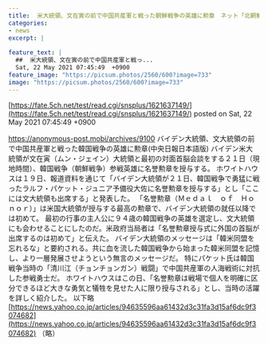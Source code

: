 ```yaml
---
title:  米大統領、文在寅の前で中国共産軍と戦った朝鮮戦争の英雄に勲章　ネット「北朝鮮や中共軍と戦った英雄か…ムンにこの意味分かるかな？ｗ  
categories:
- news
excerpt: |
  
feature_text: |
  ##  米大統領、文在寅の前で中国共産軍と戦っ...
  Sat, 22 May 2021 07:45:49  +0900
feature_image: "https://picsum.photos/2560/600?image=733"
image: "https://picsum.photos/2560/600?image=733"
---
```


[https://fate.5ch.net/test/read.cgi/snsplus/1621637149/](https://fate.5ch.net/test/read.cgi/snsplus/1621637149/)
posted on Sat, 22 May 2021 07:45:49  +0900

<!--more-->

https://anonymous-post.mobi/archives/9100 バイデン大統領、文大統領の前で中国共産軍と戦った韓国戦争の英雄に勲章(中央日報日本語版) バイデン米大統領が文在寅（ムン・ジェイン）大統領と最初の対面首脳会談をする２１日（現地時間）、韓国戦争（朝鮮戦争）参戦英雄に名誉勲章を授与する。 ホワイトハウスは１９日、報道資料を通じて「バイデン大統領が２１日、韓国戦争で勇猛に戦ったラルフ・パケット・ジュニア予備役大佐に名誉勲章を授与する」とし「ここには文大統領も出席する」と発表した。 「名誉勲章（Ｍｅｄａｌ　ｏｆ　Ｈｏｎｏｒ）」は米国大統領が授与する最高の勲章で、バイデン大統領の就任以降では初めて。 最初の行事の主人公に９４歳の韓国戦争の英雄を選定し、文大統領にも会わせることにしたのだ。米政府当局者は「名誉勲章授与式に外国の首脳が出席するのは初めて」と伝えた。 バイデン大統領のメッセージは「韓米同盟を忘れるな」と要約される。共に血を流した韓国戦争から始まった韓米同盟を記憶し、より一層発展させようという無言のメッセージだ。 特にパケット氏は韓国戦争当時の「清川江（チョンチョンガン）戦闘」で中国共産軍の人海戦術に対抗した参戦勇士だ。 ホワイトハウスはこの日、「名誉勲章は戦場で個人を明確に区分できるほど大きな勇気と犠牲を見せた人に限り授与される」とし、当時の活躍を詳しく紹介した。 以下略 [https://news.yahoo.co.jp/articles/94635596aa61432d3c31fa3d15af6dc9f3074682](https://news.yahoo.co.jp/articles/94635596aa61432d3c31fa3d15af6dc9f3074682) （略）
